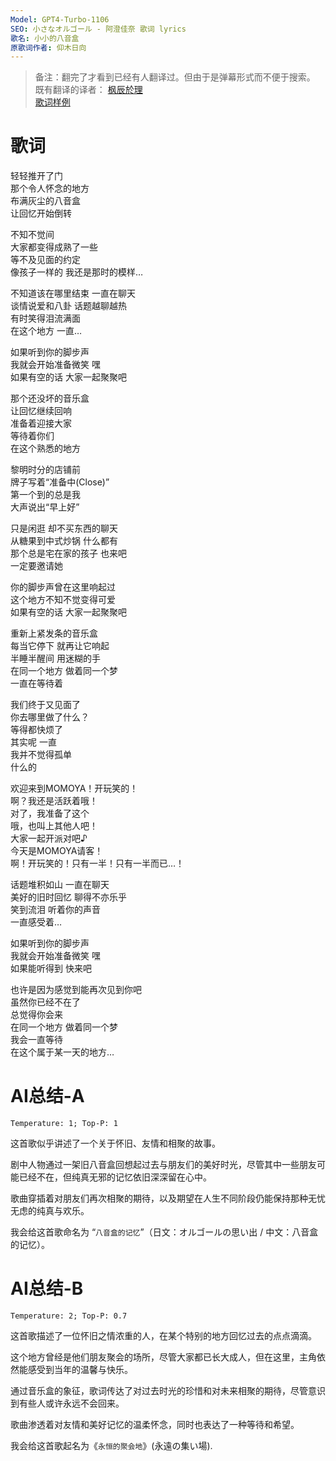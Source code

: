 ```yaml
---
Model: GPT4-Turbo-1106
SEO: 小さなオルゴール - 阿澄佳奈 歌词 lyrics
歌名: 小小的八音盒
原歌词作者: 仰木日向
---
```


> 备注：翻完了才看到已经有人翻译过。但由于是弹幕形式而不便于搜索。  
既有翻译的译者： [枫辰於理](https://space.bilibili.com/23866453/)  
[歌词样例](https://www.bilibili.com/video/BV1Mv411G76x)

歌词
======
  
轻轻推开了门  
那个令人怀念的地方  
布满灰尘的八音盒  
让回忆开始倒转  
  
不知不觉间  
大家都变得成熟了一些  
等不及见面的约定  
像孩子一样的 我还是那时的模样…  
  
不知道该在哪里结束 一直在聊天  
谈情说爱和八卦 话题越聊越热  
有时笑得泪流满面  
在这个地方 一直…  
  
如果听到你的脚步声  
我就会开始准备微笑 嘿  
如果有空的话 大家一起聚聚吧  
  
那个还没坏的音乐盒  
让回忆继续回响  
准备着迎接大家  
等待着你们  
在这个熟悉的地方  
  
黎明时分的店铺前  
牌子写着“准备中(Close)”  
第一个到的总是我  
大声说出“早上好”  
  
只是闲逛 却不买东西的聊天  
从糖果到中式炒锅 什么都有  
那个总是宅在家的孩子 也来吧  
一定要邀请她  
  
你的脚步声曾在这里响起过  
这个地方不知不觉变得可爱  
如果有空的话 大家一起聚聚吧  
  
重新上紧发条的音乐盒  
每当它停下 就再让它响起  
半睡半醒间 用迷糊的手  
在同一个地方 做着同一个梦  
一直在等待着  
  
我们终于又见面了  
你去哪里做了什么？  
等得都快烦了  
其实呢 一直  
我并不觉得孤单  
什么的  
  
欢迎来到MOMOYA！开玩笑的！  
啊？我还是活跃着哦！  
对了，我准备了这个  
哦，也叫上其他人吧！  
大家一起开派对吧♪  
今天是MOMOYA请客！  
啊！开玩笑的！只有一半！只有一半而已…！  
  
话题堆积如山 一直在聊天  
美好的旧时回忆 聊得不亦乐乎  
笑到流泪 听着你的声音  
一直感受着…  
  
如果听到你的脚步声  
我就会开始准备微笑 嘿  
如果能听得到 快来吧  
  
也许是因为感觉到能再次见到你吧  
虽然你已经不在了  
总觉得你会来  
在同一个地方 做着同一个梦  
我会一直等待  
在这个属于某一天的地方…

AI总结-A
======
`Temperature: 1; Top-P: 1`

这首歌似乎讲述了一个关于怀旧、友情和相聚的故事。

剧中人物通过一架旧八音盒回想起过去与朋友们的美好时光，尽管其中一些朋友可能已经不在，但纯真无邪的记忆依旧深深留在心中。

歌曲穿插着对朋友们再次相聚的期待，以及期望在人生不同阶段仍能保持那种无忧无虑的纯真与欢乐。

我会给这首歌命名为 “`八音盒的记忆`”（日文：オルゴールの思い出 / 中文：八音盒的记忆）。

AI总结-B
======
`Temperature: 2; Top-P: 0.7`

这首歌描述了一位怀旧之情浓重的人，在某个特别的地方回忆过去的点点滴滴。

这个地方曾经是他们朋友聚会的场所，尽管大家都已长大成人，但在这里，主角依然能感受到当年的温馨与快乐。

通过音乐盒的象征，歌词传达了对过去时光的珍惜和对未来相聚的期待，尽管意识到有些人或许永远不会回来。

歌曲渗透着对友情和美好记忆的温柔怀念，同时也表达了一种等待和希望。


我会给这首歌起名为《`永恒的聚会地`》(永遠の集い場).
